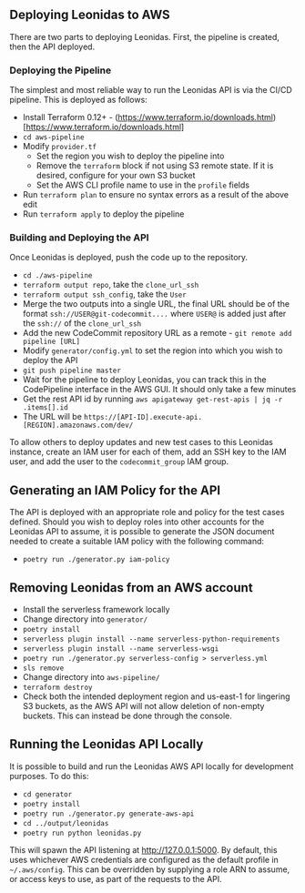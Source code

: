 ## Deploying Leonidas to AWS

There are two parts to deploying Leonidas. First, the pipeline is created, then the API deployed.

### Deploying the Pipeline

The simplest and most reliable way to run the Leonidas API is via the CI/CD pipeline. This is deployed as follows:

* Install Terraform 0.12+ - (https://www.terraform.io/downloads.html)[https://www.terraform.io/downloads.html]
* `cd aws-pipeline`
* Modify `provider.tf`
  * Set the region you wish to deploy the pipeline into
  * Remove the `terraform` block if not using S3 remote state. If it is desired, configure for your own S3 bucket
  * Set the AWS CLI profile name to use in the `profile` fields
* Run `terraform plan` to ensure no syntax errors as a result of the above edit
* Run `terraform apply` to deploy the pipeline

### Building and Deploying the API

Once Leonidas is deployed, push the code up to the repository.

* `cd ./aws-pipeline`
* `terraform output repo`, take the `clone_url_ssh`
* `terraform output ssh_config`, take the `User`
* Merge the two outputs into a single URL, the final URL should be of the format `ssh://USER@git-codecommit....` where `USER@` is added just after the `ssh://` of the `clone_url_ssh`
* Add the new CodeCommit repository URL as a remote - `git remote add pipeline [URL]`
* Modify `generator/config.yml` to set the region into which you wish to deploy the API
* `git push pipeline master`
* Wait for the pipeline to deploy Leonidas, you can track this in the CodePipeline interface in the AWS GUI. It should only take a few minutes
* Get the rest API id by running `aws apigateway get-rest-apis | jq -r .items[].id`
* The URL will be `https://[API-ID].execute-api.[REGION].amazonaws.com/dev/`

To allow others to deploy updates and new test cases to this Leonidas instance, create an IAM user for each of them, add an SSH key to the IAM user, and add the user to the `codecommit_group` IAM group.

## Generating an IAM Policy for the API

The API is deployed with an appropriate role and policy for the test cases defined. Should you wish to deploy roles into other accounts for the Leonidas API to assume, it is possible to generate the JSON document needed to create a suitable IAM policy with the following command:

* `poetry run ./generator.py iam-policy`

## Removing Leonidas from an AWS account

* Install the serverless framework locally
* Change directory into `generator/`
* `poetry install`
* `serverless plugin install --name serverless-python-requirements`
* `serverless plugin install --name serverless-wsgi`
* `poetry run ./generator.py serverless-config > serverless.yml`
* `sls remove`
* Change directory into `aws-pipeline/`
* `terraform destroy`
* Check both the intended deployment region and us-east-1 for lingering S3 buckets, as the AWS API will not allow deletion of non-empty buckets. This can instead be done through the console.

## Running the Leonidas API Locally

It is possible to build and run the Leonidas AWS API locally for development purposes. To do this:

* `cd generator`
* `poetry install`
* `poetry run ./generator.py generate-aws-api`
* `cd ../output/leonidas`
* `poetry run python leonidas.py`

This will spawn the API listening at http://127.0.0.1:5000. By default, this uses whichever AWS credentials are configured as the default profile in `~/.aws/config`. This can be overridden by supplying a role ARN to assume, or access keys to use, as part of the requests to the API.